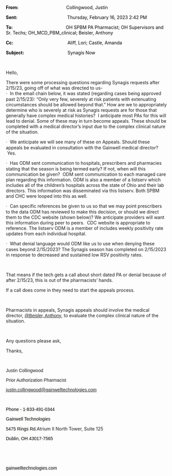 <div class="WordSection1">

**<span style="color:black">From:<span style="mso-tab-count:1">                                            
</span></span>**<span style="color:black">Collingwood, Justin</span>

**<span style="color:black">Sent:<span style="mso-tab-count:1">                                              
</span></span>**<span style="color:black">Thursday, February 16, 2023
2:42 PM</span>

**<span style="color:black">To:<span style="mso-tab-count:1">                                                 
</span></span>**<span style="color:black">OH SPBM PA Pharmacist; OH
Supervisors and Sr. Techs; OH\_MCD\_PBM\_clinical; Beisler,
Anthony</span>

**<span style="color:black">Cc:<span style="mso-tab-count:1">                                                  
</span></span>**<span style="color:black">Aliff, Lori; Castle,
Amanda</span>

**<span style="color:black">Subject:<span style="mso-tab-count:1">                                        
</span></span>**<span style="color:black">Synagis Now </span>

 

Hello,

There were some processing questions regarding Synagis requests after
2/15/23, going off of what was directed to us-  
<span style="font-family:Symbol">·</span>  In the email chain below, it
was stated (regarding cases being approved past 2/15/23): “Only very
few, severely at risk patients with extenuating circumstances should be
allowed beyond that.” How are we to appropriately determine who is
severely at risk as Synagis requests are for those that generally have
complex medical histories?  I anticipate most PAs for this will lead to
denial. Some of these may in turn become appeals. These should be
completed with a medical director’s input due to the complex clinical
nature of the situation.

<span style="font-family:Symbol">·</span>  We anticipate we will see
many of these on Appeals. Should these appeals be evaluated in
consultation with the Gainwell medical director?  Yes.

<span style="font-family:Symbol">·</span>  Has ODM sent communication to
hospitals, prescribers and pharmacies stating that the season is being
termed early? If not, when will this communication be given?  ODM sent
communication to each managed care plan regarding this information. ODM
is also a member of a listserv which includes all of the children’s
hospitals across the state of Ohio and their lab directors. This
information was disseminated via this listserv. Both SPBM and CHC were
looped into this as well.

<span style="font-family:Symbol">·</span>  Can specific references be
given to us so that we may point prescribers to the data ODM has
reviewed to make this decision, or should we direct them to the CDC
website (shown below)? We anticipate providers will want this
information during peer to peers.  CDC website is appropriate to
reference. The listserv ODM is a member of includes weekly positivity
rate updates from each individual hospital.

<span style="font-family:Symbol">·</span>  What denial language would
ODM like us to use when denying these cases beyond 2/15/2023? The
Synagis season has completed on 2/15/2023 in response to decreased and
sustained low RSV positivity rates. 

 

That means if the tech gets a call about short dated PA or denial
because of after 2/15/23, this is out of the pharmacists’ hands.

If a call does come in they need to start the appeals process.

 

Pharmacists in appeals, Synagis appeals should involve the medical
director, [<span style="font-family:
&quot;Calibri&quot;,sans-serif;text-decoration:none;text-underline:none">@Beisler,
Anthony</span>](mailto:anthony.beisler@gainwelltechnologies.com), to
evaluate the complex clinical nature of the situation.

 

Any questions please ask,

Thanks,

 

<span style="font-family:&quot;Arial&quot;,sans-serif">Justin
Collingwood</span>

<span style="font-family:&quot;Arial&quot;,sans-serif">Prior
Authorization Pharmacist</span>

<span style="font-family:&quot;Arial&quot;,sans-serif"><justin.collingwood@gainwelltechnologies.com></span>

<span style="font-family:&quot;Arial&quot;,sans-serif"></span>

 

<span style="font-family:&quot;Arial&quot;,sans-serif;color:black;
background:#FAF9F8">Phone -
1-833-491-0344</span><span style="font-family:&quot;Arial&quot;,sans-serif;
background:#FAF9F8"></span>

<span style="font-family:&quot;Arial&quot;,sans-serif;color:black;
background:#FAF9F8">Gainwell
Technologies</span><span style="font-family:&quot;Arial&quot;,sans-serif;
background:#FAF9F8"></span>

<span style="font-family:&quot;Arial&quot;,sans-serif;color:black;
background:#FAF9F8">5475 Rings Rd.</span>Atrium II North Tower, Suite
125<span style="font-family:&quot;Arial&quot;,sans-serif;background:#FAF9F8"></span>

<span style="font-family:&quot;Arial&quot;,sans-serif;color:black;
background:#FAF9F8">Dublin, OH
43017-7565</span><span style="font-family:&quot;Arial&quot;,sans-serif;
background:#FAF9F8"></span>

<span style="font-family:&quot;Arial&quot;,sans-serif;background:#FAF9F8"></span>

 

 <span style="font-family:&quot;Arial&quot;,sans-serif;
color:black;background:#FAF9F8"><span class="image"></span></span><span style="font-family:&quot;Arial&quot;,sans-serif;
background:#FAF9F8"></span>

<span style="font-family:&quot;Arial&quot;,sans-serif;color:black;
background:#FAF9F8">gainwelltechnologies.com</span><span style="font-family:
&quot;Arial&quot;,sans-serif;background:#FAF9F8"></span>

<span style="font-family:&quot;Arial&quot;,sans-serif;background:#FAF9F8"></span>

 

 

</div>
